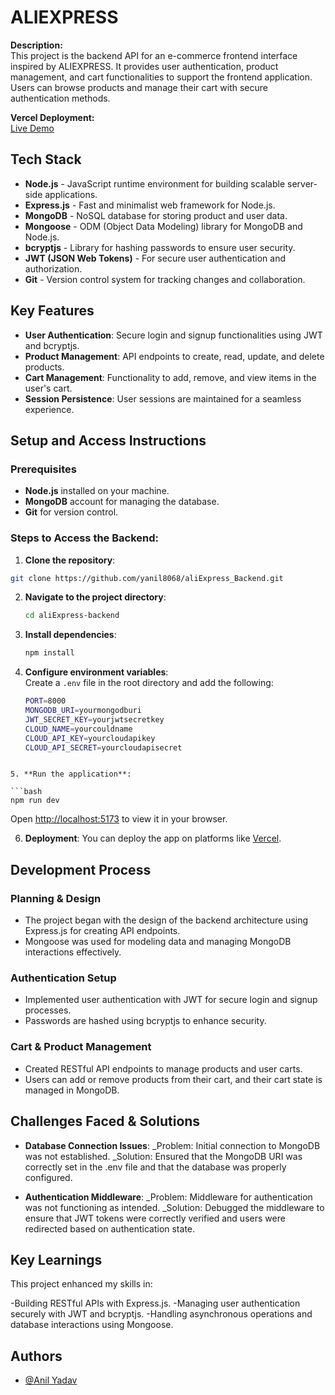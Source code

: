 # ALIEXPRESS

**Description:**  
This project is the backend API for an e-commerce frontend interface inspired by ALIEXPRESS. It provides user authentication, product management, and cart functionalities to support the frontend application. Users can browse products and manage their cart with secure authentication methods.

**Vercel Deployment:**  
[Live Demo](https://ali-express-backend.vercel.app/)

## Tech Stack

- **Node.js** - JavaScript runtime environment for building scalable server-side applications.
- **Express.js** - Fast and minimalist web framework for Node.js.
- **MongoDB** - NoSQL database for storing product and user data.
- **Mongoose** - ODM (Object Data Modeling) library for MongoDB and Node.js.
- **bcryptjs** - Library for hashing passwords to ensure user security.
- **JWT (JSON Web Tokens)** - For secure user authentication and authorization.
- **Git** - Version control system for tracking changes and collaboration.

## Key Features

- **User Authentication**: Secure login and signup functionalities using JWT and bcryptjs.
- **Product Management**: API endpoints to create, read, update, and delete products.
- **Cart Management**: Functionality to add, remove, and view items in the user's cart.
- **Session Persistence**: User sessions are maintained for a seamless experience.

## Setup and Access Instructions

### Prerequisites

- **Node.js** installed on your machine.
- **MongoDB** account for managing the database.
- **Git** for version control.

### Steps to Access the Backend:

1.  **Clone the repository**:

```bash
git clone https://github.com/yanil8068/aliExpress_Backend.git
```

2. **Navigate to the project directory**:

   ```bash
   cd aliExpress-backend

   ```

3. **Install dependencies**:

   ```bash
   npm install
   ```

4. **Configure environment variables**:  
    Create a `.env` file in the root directory and add the following:

   ```bash
   PORT=8000
   MONGODB_URI=yourmongodburi
   JWT_SECRET_KEY=yourjwtsecretkey
   CLOUD_NAME=yourcouldname
   CLOUD_API_KEY=yourcloudapikey
   CLOUD_API_SECRET=yourcloudapisecret
   ```

````

5. **Run the application**:

```bash
npm run dev
````

Open [http://localhost:5173](http://localhost:8000) to view it in your browser.

6. **Deployment**:
   You can deploy the app on platforms like [Vercel](https://www.vercel.com/).

## Development Process

### Planning & Design

- The project began with the design of the backend architecture using Express.js for creating API endpoints.
- Mongoose was used for modeling data and managing MongoDB interactions effectively.

### Authentication Setup

- Implemented user authentication with JWT for secure login and signup processes.
- Passwords are hashed using bcryptjs to enhance security.

### Cart & Product Management

- Created RESTful API endpoints to manage products and user carts.
- Users can add or remove products from their cart, and their cart state is managed in MongoDB.

## Challenges Faced & Solutions

- **Database Connection Issues**:
  \_Problem: Initial connection to MongoDB was not established.
  \_Solution: Ensured that the MongoDB URI was correctly set in the .env file and that the database was properly configured.

- **Authentication Middleware**:
  \_Problem: Middleware for authentication was not functioning as intended.
  \_Solution: Debugged the middleware to ensure that JWT tokens were correctly verified and users were redirected based on authentication state.

## Key Learnings

This project enhanced my skills in:

-Building RESTful APIs with Express.js.
-Managing user authentication securely with JWT and bcryptjs.
-Handling asynchronous operations and database interactions using Mongoose.

## Authors

- [@Anil Yadav](https://github.com/yanil8068)
